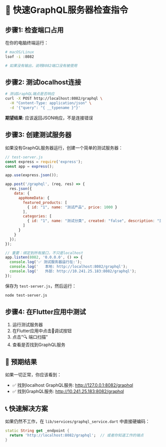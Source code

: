 # 🚀 快速GraphQL服务器检查指令

## 步骤1: 检查端口占用

在你的电脑终端运行：

```bash
# macOS/Linux
lsof -i :8082

# 如果没有输出，说明8082端口没有被使用
```

## 步骤2: 测试localhost连接

```bash
# 测试GraphQL端点是否响应
curl -X POST http://localhost:8082/graphql \
  -H "Content-Type: application/json" \
  -d '{"query": "{ __typename }"}'
```

**期望结果**: 应该返回JSON响应，不是连接错误

## 步骤3: 创建测试服务器

如果没有GraphQL服务器运行，创建一个简单的测试服务器：

```javascript
// test-server.js
const express = require('express');
const app = express();

app.use(express.json());

app.post('/graphql', (req, res) => {
  res.json({
    data: {
      appHomeData: {
        featured_products: [
          { id: "1", name: "测试产品", price: 1000 }
        ],
        categories: [
          { id: "1", name: "测试分类", created: "false", description: "测试描述" }
        ]
      }
    }
  });
});

// 重要：绑定到所有接口，不只是localhost
app.listen(8082, '0.0.0.0', () => {
  console.log('✅ 测试服务器运行在:');
  console.log('   本地: http://localhost:8082/graphql');
  console.log('   外部: http://10.241.25.183:8082/graphql');
});
```

保存为 `test-server.js`，然后运行：

```bash
node test-server.js
```

## 步骤4: 在Flutter应用中测试

1. 运行测试服务器
2. 在Flutter应用中点击🐛调试按钮
3. 点击"🔍 端口扫描"
4. 查看是否找到GraphQL服务

## 🎯 预期结果

如果一切正常，你应该看到：
- ✅ 找到localhost GraphQL服务: http://127.0.0.1:8082/graphql
- ✅ 找到GraphQL服务: http://10.241.25.183:8082/graphql

## 📞 快速解决方案

如果仍然不工作，在 `lib/services/graphql_service.dart` 中直接硬编码：

```dart
static String get _endpoint {
  return 'http://localhost:8082/graphql';  // 或者你知道工作的端点
}
``` 